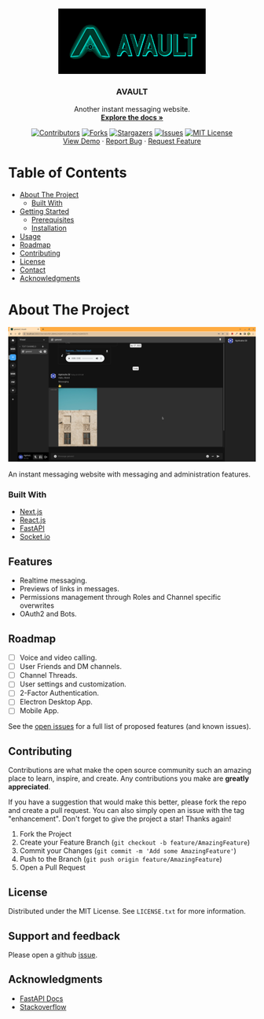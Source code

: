 





<!-- PROJECT LOGO -->
<br />
<div align="center">
  <a href="https://github.com/agnirudrasil/avault">
    <img src="website/public/logo.png" alt="Logo" width="300" >
  </a>

<h3 align="center">AVAULT</h3>

  <p align="center">
    Another instant messaging website.
    <br />
    <a href="https://avault.agnirudra.me/api/v1/docs"><strong>Explore the docs »</strong></a>
    <br />

[![Contributors][contributors-shield]][contributors-url]
[![Forks][forks-shield]][forks-url]
[![Stargazers][stars-shield]][stars-url]
[![Issues][issues-shield]][issues-url]
[![MIT License][license-shield]][license-url]
    <br />
    <a href="https://avault.agnirudra.me/channels/@me">View Demo</a>
    ·
    <a href="https://github.com/agnirudrasil/avault/issues">Report Bug</a>
    ·
    <a href="https://github.com/agnirudrasil/avault/issues">Request Feature</a>
  </p>
</div>



<!-- TABLE OF CONTENTS -->
  <h1>Table of Contents</h1>
  <ul>
    <li>
      <a href="#about-the-project">About The Project</a>
      <ul>
        <li><a href="#built-with">Built With</a></li>
      </ul>
    </li>
    <li>
      <a href="#getting-started">Getting Started</a>
      <ul>
        <li><a href="#prerequisites">Prerequisites</a></li>
        <li><a href="#installation">Installation</a></li>
      </ul>
    </li>
    <li><a href="#usage">Usage</a></li>
    <li><a href="#roadmap">Roadmap</a></li>
    <li><a href="#contributing">Contributing</a></li>
    <li><a href="#license">License</a></li>
    <li><a href="#contact">Contact</a></li>
    <li><a href="#acknowledgments">Acknowledgments</a></li>
  </ul>



<!-- ABOUT THE PROJECT -->
# About The Project

![Product Name Screen Shot](images/avault-screenshot.png)

An instant messaging website with messaging and administration features.


### Built With

* [Next.js](https://nextjs.org/)
* [React.js](https://reactjs.org/)
* [FastAPI](https://fastapi.tiangolo.com/)
* [Socket.io](https://scoket.io/)

## Features

- Realtime messaging.
- Previews of links in messages.
- Permissions management through Roles and Channel specific overwrites
- OAuth2 and Bots.


<!-- ROADMAP -->
## Roadmap

- [ ] Voice and video calling.
- [ ] User Friends and DM channels.
- [ ] Channel Threads.
- [ ] User settings and customization.
- [ ] 2-Factor Authentication.
- [ ] Electron Desktop App.
- [ ] Mobile App.

See the [open issues](https://github.com/agnirudrasil/avault/issues) for a full list of proposed features (and known issues).

<!-- CONTRIBUTING -->
## Contributing

Contributions are what make the open source community such an amazing place to learn, inspire, and create. Any contributions you make are **greatly appreciated**.

If you have a suggestion that would make this better, please fork the repo and create a pull request. You can also simply open an issue with the tag "enhancement".
Don't forget to give the project a star! Thanks again!

1. Fork the Project
2. Create your Feature Branch (`git checkout -b feature/AmazingFeature`)
3. Commit your Changes (`git commit -m 'Add some AmazingFeature'`)
4. Push to the Branch (`git push origin feature/AmazingFeature`)
5. Open a Pull Request




<!-- LICENSE -->
## License

Distributed under the MIT License. See `LICENSE.txt` for more information.




<!-- CONTACT -->
## Support and feedback
Please open a github [issue](LICENSE).

<!-- ACKNOWLEDGMENTS -->
## Acknowledgments

* [FastAPI Docs](https://fastapi.tiangolo.com)
* [Stackoverflow](htt://stackoverflow.com)
  

[contributors-shield]: https://img.shields.io/github/contributors/agnirudrasil/avault
[contributors-url]: https://github.com/agnirudrasil/avault/graphs/contributors
[forks-shield]: https://img.shields.io/github/forks/agnirudrasil/avault
[forks-url]: https://github.com/agnirudrasil/avault/network/members
[stars-shield]: https://img.shields.io/github/stars/agnirudrasil/avault
[stars-url]: https://github.com/agnirudrasil/avault/stargazers
[issues-shield]: https://img.shields.io/github/issues/agnirudrasil/avault
[issues-url]: https://github.com/agnirudrasil/avault/issues
[license-shield]: https://img.shields.io/github/license/agnirudrasil/avault
[license-url]: https://github.com/agnirudrasil/avault/blob/master/LICENSE.txt
[product-screenshot]: images/screenshot.png